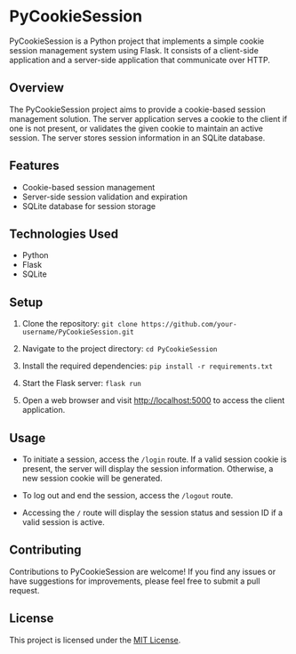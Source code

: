 # PyCookieSession

PyCookieSession is a Python project that implements a simple cookie session management system using Flask. It consists of a client-side application and a server-side application that communicate over HTTP.

## Overview

The PyCookieSession project aims to provide a cookie-based session management solution. The server application serves a cookie to the client if one is not present, or validates the given cookie to maintain an active session. The server stores session information in an SQLite database.

## Features

- Cookie-based session management
- Server-side session validation and expiration
- SQLite database for session storage

## Technologies Used

- Python
- Flask
- SQLite

## Setup

1. Clone the repository:
`git clone https://github.com/your-username/PyCookieSession.git`

2. Navigate to the project directory: `cd PyCookieSession`

3. Install the required dependencies: `pip install -r requirements.txt`

4. Start the Flask server: `flask run`

5. Open a web browser and visit [http://localhost:5000](http://localhost:5000) to access the client application.

## Usage

- To initiate a session, access the `/login` route. If a valid session cookie is present, the server will display the session information. Otherwise, a new session cookie will be generated.

- To log out and end the session, access the `/logout` route.

- Accessing the `/` route will display the session status and session ID if a valid session is active.

## Contributing

Contributions to PyCookieSession are welcome! If you find any issues or have suggestions for improvements, please feel free to submit a pull request.

## License

This project is licensed under the [MIT License](LICENSE).